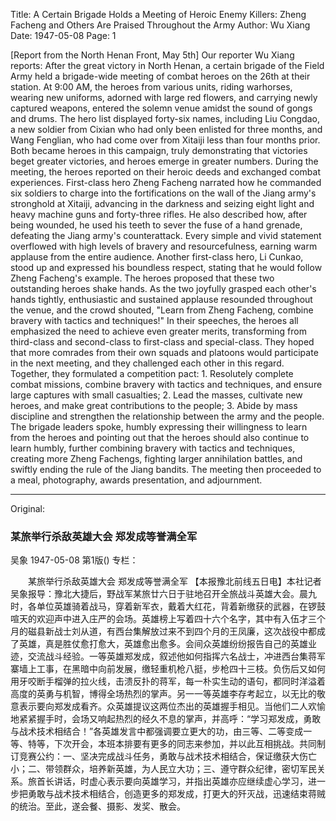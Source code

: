 Title: A Certain Brigade Holds a Meeting of Heroic Enemy Killers: Zheng Facheng and Others Are Praised Throughout the Army
Author: Wu Xiang
Date: 1947-05-08
Page: 1

[Report from the North Henan Front, May 5th] Our reporter Wu Xiang reports: After the great victory in North Henan, a certain brigade of the Field Army held a brigade-wide meeting of combat heroes on the 26th at their station. At 9:00 AM, the heroes from various units, riding warhorses, wearing new uniforms, adorned with large red flowers, and carrying newly captured weapons, entered the solemn venue amidst the sound of gongs and drums. The hero list displayed forty-six names, including Liu Congdao, a new soldier from Cixian who had only been enlisted for three months, and Wang Fenglian, who had come over from Xitaiji less than four months prior. Both became heroes in this campaign, truly demonstrating that victories beget greater victories, and heroes emerge in greater numbers. During the meeting, the heroes reported on their heroic deeds and exchanged combat experiences. First-class hero Zheng Facheng narrated how he commanded six soldiers to charge into the fortifications on the wall of the Jiang army's stronghold at Xitaiji, advancing in the darkness and seizing eight light and heavy machine guns and forty-three rifles. He also described how, after being wounded, he used his teeth to sever the fuse of a hand grenade, defeating the Jiang army's counterattack. Every simple and vivid statement overflowed with high levels of bravery and resourcefulness, earning warm applause from the entire audience. Another first-class hero, Li Cunkao, stood up and expressed his boundless respect, stating that he would follow Zheng Facheng's example. The heroes proposed that these two outstanding heroes shake hands. As the two joyfully grasped each other's hands tightly, enthusiastic and sustained applause resounded throughout the venue, and the crowd shouted, "Learn from Zheng Facheng, combine bravery with tactics and techniques!" In their speeches, the heroes all emphasized the need to achieve even greater merits, transforming from third-class and second-class to first-class and special-class. They hoped that more comrades from their own squads and platoons would participate in the next meeting, and they challenged each other in this regard. Together, they formulated a competition pact: 1. Resolutely complete combat missions, combine bravery with tactics and techniques, and ensure large captures with small casualties; 2. Lead the masses, cultivate new heroes, and make great contributions to the people; 3. Abide by mass discipline and strengthen the relationship between the army and the people. The brigade leaders spoke, humbly expressing their willingness to learn from the heroes and pointing out that the heroes should also continue to learn humbly, further combining bravery with tactics and techniques, creating more Zheng Fachengs, fighting larger annihilation battles, and swiftly ending the rule of the Jiang bandits. The meeting then proceeded to a meal, photography, awards presentation, and adjournment.



<hr /> 

Original: 


### 某旅举行杀敌英雄大会  郑发成等誉满全军
吴象
1947-05-08
第1版()
专栏：

　　某旅举行杀敌英雄大会
    郑发成等誉满全军
    【本报豫北前线五日电】本社记者吴象报导：豫北大捷后，野战军某旅廿六日于驻地召开全旅战斗英雄大会。晨九时，各单位英雄骑着战马，穿着新军衣，戴着大红花，背着新缴获的武器，在锣鼓喧天的欢迎声中进入庄严的会场。英雄榜上写着四十六个名字，其中有入伍才三个月的磁县新战士刘从道，有西台集解放过来不到四个月的王凤廉，这次战役中都成了英雄，真是胜仗愈打愈大，英雄愈出愈多。会间众英雄纷纷报告自己的英雄业迹，交流战斗经验。一等英雄郑发成，叙述他如何指挥六名战士，冲进西台集蒋军寨墙上工事，在黑暗中向前发展，缴轻重机枪八挺，步枪四十三枝。负伤后又如何用牙咬断手榴弹的拉火线，击溃反扑的蒋军，每一朴实生动的语句，都同时洋溢着高度的英勇与机智，博得全场热烈的掌声。另一一等英雄李存考起立，以无比的敬意表示要向郑发成看齐。众英雄提议这两位杰出的英雄握手相见。当他们二人欢愉地紧紧握手时，会场又响起热烈的经久不息的掌声，并高呼：“学习郑发成，勇敢与战术技术相结合！”各英雄发言中都强调要立更大的功，由三等、二等变成一等、特等，下次开会，本班本排要有更多的同志来参加，并以此互相挑战。共同制订竞赛公约：一、坚决完成战斗任务，勇敢与战术技术相结合，保证缴获大伤亡小；二、带领群众，培养新英雄，为人民立大功；三、遵守群众纪律，密切军民关系。旅首长讲话，时虚心表示要向英雄学习，并指出英雄亦应继续虚心学习，进一步把勇敢与战术技术相结合，创造更多的郑发成，打更大的歼灭战，迅速结束蒋贼的统治。至此，遂会餐、摄影、发奖、散会。
